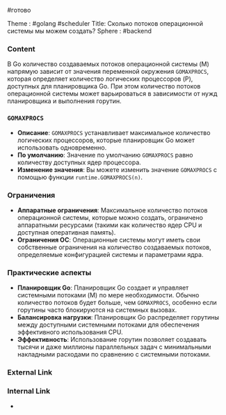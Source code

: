 #готово 

Theme : #golang #scheduler
Title: Сколько потоков операционной системы мы можем создать?
Sphere : #backend

### Content

В Go количество создаваемых потоков операционной системы (M) напрямую зависит от значения переменной окружения `GOMAXPROCS`, которая определяет количество логических процессоров (P), доступных для планировщика Go. При этом количество потоков операционной системы может варьироваться в зависимости от нужд планировщика и выполнения горутин.

### `GOMAXPROCS`

- **Описание**: `GOMAXPROCS` устанавливает максимальное количество логических процессоров, которые планировщик Go может использовать одновременно.
- **По умолчанию**: Значение по умолчанию `GOMAXPROCS` равно количеству доступных ядер процессора.
- **Изменение значения**: Вы можете изменить значение `GOMAXPROCS` с помощью функции `runtime.GOMAXPROCS(n)`.
### Ограничения

- **Аппаратные ограничения**: Максимальное количество потоков операционной системы, которые можно создать, ограничено аппаратными ресурсами (такими как количество ядер CPU и доступная оперативная память).
- **Ограничения ОС**: Операционные системы могут иметь свои собственные ограничения на количество создаваемых потоков, определяемые конфигурацией системы и параметрами ядра.

### Практические аспекты

- **Планировщик Go**: Планировщик Go создает и управляет системными потоками (M) по мере необходимости. Обычно количество потоков будет больше, чем `GOMAXPROCS`, особенно если горутины часто блокируются на системных вызовах.
- **Балансировка нагрузки**: Планировщик Go распределяет горутины между доступными системными потоками для обеспечения эффективного использования CPU.
- **Эффективность**: Использование горутин позволяет создавать тысячи и даже миллионы параллельных задач с минимальными накладными расходами по сравнению с системными потоками.
### External Link



### Internal Link

- 